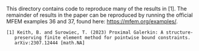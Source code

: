 This directory contains code to reproduce many of the results in [1]. The remainder of results in the paper can be reproduced by running the official MFEM examples 36 and 37, found here: https://mfem.org/examples/.

    [1] Keith, B. and Surowiec, T. (2023) Proximal Galerkin: A structure-
       preserving finite element method for pointwise bound constraints.
       arXiv:2307.12444 [math.NA]